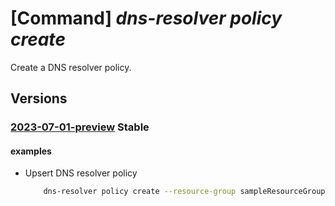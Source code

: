 # [Command] _dns-resolver policy create_

Create a DNS resolver policy.

## Versions

### [2023-07-01-preview](/Resources/mgmt-plane/L3N1YnNjcmlwdGlvbnMve30vcmVzb3VyY2Vncm91cHMve30vcHJvdmlkZXJzL21pY3Jvc29mdC5uZXR3b3JrL2Ruc3Jlc29sdmVycG9saWNpZXMve30=/2023-07-01-preview.xml) **Stable**

<!-- mgmt-plane /subscriptions/{}/resourcegroups/{}/providers/microsoft.network/dnsresolverpolicies/{} 2023-07-01-preview -->

#### examples

- Upsert DNS resolver policy
    ```bash
        dns-resolver policy create --resource-group sampleResourceGroup --dns-resolver-policy-name sampleDnsResolverPolicy --location westus2 --tags "{key1:value1}"
    ```
